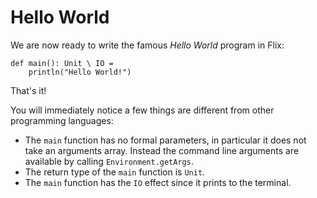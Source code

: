 # Hello World

We are now ready to write the famous _Hello World_ program in Flix:

```flix
def main(): Unit \ IO = 
    println("Hello World!")
```

That's it!

You will immediately notice a few things are different from other programming
languages: 

- The `main` function has no formal parameters, in particular it does not take
  an arguments array. Instead the command line arguments are available by
  calling `Environment.getArgs`.
- The return type of the `main` function is `Unit`.
- The `main` function has the `IO` effect since it prints to the terminal.
